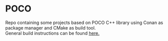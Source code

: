 # POCO
Repo containing some projects based on POCO C++ library using Conan as package manager and CMake as build tool.
</br>
General build instructions can be found [here.](https://docs.conan.io/en/latest/getting_started.html)
